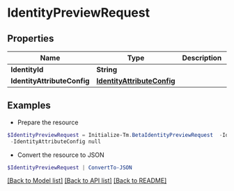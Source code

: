 # IdentityPreviewRequest
## Properties

Name | Type | Description | Notes
------------ | ------------- | ------------- | -------------
**IdentityId** | **String** |  | [optional] 
**IdentityAttributeConfig** | [**IdentityAttributeConfig**](IdentityAttributeConfig.md) |  | [optional] 

## Examples

- Prepare the resource
```powershell
$IdentityPreviewRequest = Initialize-Tm.BetaIdentityPreviewRequest  -IdentityId null `
 -IdentityAttributeConfig null
```

- Convert the resource to JSON
```powershell
$IdentityPreviewRequest | ConvertTo-JSON
```

[[Back to Model list]](../README.md#documentation-for-models) [[Back to API list]](../README.md#documentation-for-api-endpoints) [[Back to README]](../README.md)

